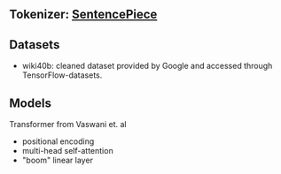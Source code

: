 ## Tokenizer: [SentencePiece](https://github.com/google/sentencepiece)

## Datasets

* wiki40b: cleaned dataset provided by Google and accessed through TensorFlow-datasets.

## Models

Transformer from Vaswani et. al
* positional encoding
* multi-head self-attention
* "boom" linear layer
